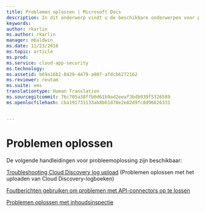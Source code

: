 ```yaml
---
title: Problemen oplossen | Microsoft Docs
description: In dit onderwerp vindt u de beschikbare onderwerpen voor probleemoplossing voor Cloud App Security.
keywords: 
author: rkarlin
ms.author: rkarlin
manager: mbaldwin
ms.date: 11/23/2016
ms.topic: article
ms.prod: 
ms.service: cloud-app-security
ms.technology: 
ms.assetid: b69a16b2-8429-4479-a98f-afdcb6272162
ms.reviewer: reutam
ms.suite: ems
translationtype: Human Translation
ms.sourcegitcommit: 76c705a38ffb0d61b9ad2eeaf3bdb939f5326589
ms.openlocfilehash: cba191731133ab8b61d78e2e82d9fc8d96626331


---
```


# <a name="troubleshooting"></a>Problemen oplossen
De volgende handleidingen voor probleemoplossing zijn beschikbaar:

[Troubleshooting Cloud Discovery log upload](troubleshooting-cloud-discovery.md) (Problemen oplossen met het uploaden van Cloud Discovery-logboeken)

[Foutberichten gebruiken om problemen met API-connectors op te lossen](troubleshooting-api-connectors-using-error-messages.md)

[Problemen oplossen met inhoudsinspectie](troubleshooting-content-inspection.md)


<!--HONumber=Nov16_HO5-->



